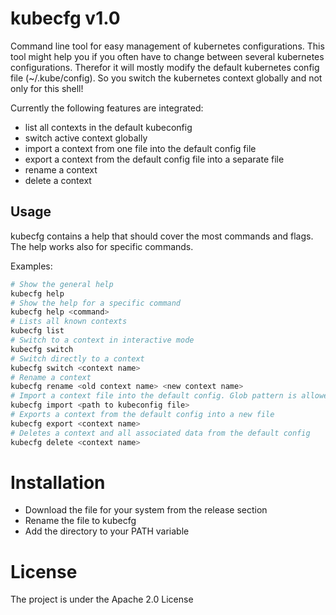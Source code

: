 # kubecfg v1.0
Command line tool for easy management of kubernetes configurations. This tool might help you if you often have to change between several kubernetes configurations. Therefor it will mostly modify the default kubernetes config file (~/.kube/config). So you switch the kubernetes context globally and not only for this shell!

Currently the following features are integrated:

- list all contexts in the default kubeconfig 
- switch active context globally
- import a context from one file into the default config file
- export a context from the default config file into a separate file
- rename a context
- delete a context
## Usage

kubecfg contains a help that should cover the most commands and flags. The help works also for specific commands.

Examples:
```sh
# Show the general help
kubecfg help
# Show the help for a specific command
kubecfg help <command>
# Lists all known contexts
kubecfg list
# Switch to a context in interactive mode
kubecfg switch
# Switch directly to a context
kubecfg switch <context name>
# Rename a context
kubecfg rename <old context name> <new context name> 
# Import a context file into the default config. Glob pattern is allowed.
kubecfg import <path to kubeconfig file> 
# Exports a context from the default config into a new file
kubecfg export <context name> 
# Deletes a context and all associated data from the default config
kubecfg delete <context name> 
```
# Installation
- Download the file for your system from the release section
- Rename the file to kubecfg
- Add the directory to your PATH variable 

# License
The project is under the Apache 2.0 License
